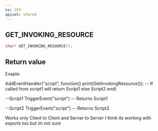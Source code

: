 ```yaml
---
ns: CFX
apiset: shared
---
```

## GET_INVOKING_RESOURCE

```c
char* GET_INVOKING_RESOURCE();
```


## Return value

Exaple:

AddEventHandler("script", function()
    print(GetInvokingResource()); -- If called from script1 will return Script1 else Script2
end)

--Script1
TriggerEvent("script") -- Returns Script1

--Script2
TriggerEvent("script") -- Returns Script2

Works only Client to Client and Server to Server
I think its working with exports too but im not sure
